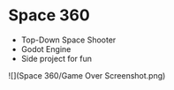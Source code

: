 # Space 360

- Top-Down Space Shooter
- Godot Engine
- Side project for fun

![](Space 360/Game Over Screenshot.png)

